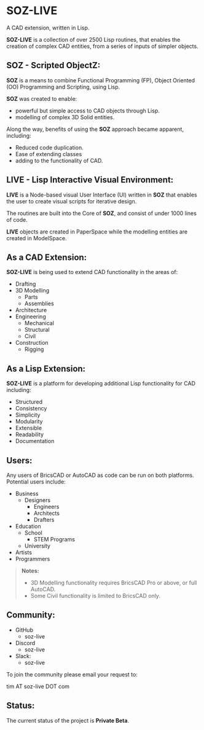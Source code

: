 # SOZ-LIVE

A CAD extension, written in Lisp.  

**SOZ-LIVE** is a collection of over 2500 Lisp routines, that enables the creation of complex CAD entities, from a series of inputs of simpler objects.

## SOZ - Scripted ObjectZ:

**SOZ** is a means to combine Functional Programming (FP), Object Oriented (OO) Programming and Scripting, using Lisp.

**SOZ** was created to enable:

- powerful but simple access to CAD objects through Lisp.
- modelling of complex 3D Solid entities.

Along the way, benefits of using the **SOZ** approach became apparent, including:

- Reduced code duplication.
- Ease of extending classes
- adding to the functionality of CAD.  


## LIVE - Lisp Interactive Visual Environment:

**LIVE** is a Node-based visual User Interface (UI) written in **SOZ** that enables the user to create visual scripts for iterative design.

The routines are built into the Core of **SOZ**, and consist of under 1000 lines of code.

**LIVE** objects are created in PaperSpace while the modelling entities are created in ModelSpace.

## As a CAD Extension:

**SOZ-LIVE** is being used to extend CAD functionality in the areas of:

- Drafting 
- 3D Modelling
  - Parts
  - Assemblies
- Architecture
- Engineering
  - Mechanical
  - Structural
  - Civil
- Construction
  - Rigging
  
## As a Lisp Extension:

**SOZ-LIVE** is a platform for developing additional Lisp functionality for CAD including:

- Structured
- Consistency
- Simplicity
- Modularity
- Extensible
- Readability
- Documentation


## Users:

Any users of BricsCAD or AutoCAD as code can be run on both platforms.<br>
Potential users include:

- Business
	- Designers
		- Engineers
		- Architects
		- Drafters
- Education
	- School
		- STEM Programs
	- University
- Artists
- Programmers

> **Notes:**<br>
> - 3D Modelling functionality requires BricsCAD Pro or above, or full AutoCAD.<br>
> - Some Civil functionality is limited to BricsCAD only.

## Community:

- GitHub
	- soz-live
- Discord
	- soz-live
- Slack:
	- soz-live
	
To join the community please email your request to:<br>  

tim AT soz-live DOT com


## Status:

The current status of the project is **Private Beta**.
